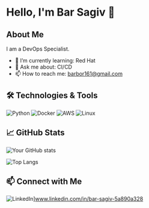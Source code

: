# Hello, I'm Bar Sagiv 👋

## About Me

I am a DevOps Specialist. 

- 🌱 I’m currently learning: Red Hat
- 💬 Ask me about: CI/CD
- 📫 How to reach me: barbor161@gmail.com

## 🛠️ Technologies & Tools

![Python](https://img.shields.io/badge/-Python-3776AB?logo=python&logoColor=white&style=flat)
![Docker](https://img.shields.io/badge/-Docker-2496ED?logo=docker&logoColor=white&style=flat)
![AWS](https://img.shields.io/badge/-AWS-232F3E?logo=amazon-aws&logoColor=white&style=flat)
![Linux](https://img.shields.io/badge/-Linux-FCC624?logo=linux&logoColor=black&style=flat)

## 📈 GitHub Stats

![Your GitHub stats](https://github-readme-stats.vercel.app/api?username=BarSagiv&show_icons=true&hide_border=true&theme=radical)

![Top Langs](https://github-readme-stats.vercel.app/api/top-langs/?username=BarSagiv&layout=compact&hide_border=true&theme=radical)


## 📫 Connect with Me

![LinkedIn](https://img.shields.io/badge/-LinkedIn-0077B5?logo=linkedin&logoColor=white&style=flat)]www.linkedin.com/in/bar-sagiv-5a890a328


